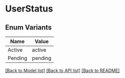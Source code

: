 # UserStatus

## Enum Variants

| Name | Value |
|---- | -----|
| Active | active |
| Pending | pending |


[[Back to Model list]](../README.md#documentation-for-models) [[Back to API list]](../README.md#documentation-for-api-endpoints) [[Back to README]](../README.md)


